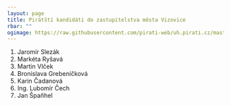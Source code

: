 ```yaml
---
layout: page
title: Pirátští kandidáti do zastupitelstva města Vizovice
rbar: ""
ogimage: https://raw.githubusercontent.com/pirati-web/uh.pirati.cz/master/assets/img/miscellaneous/fbkandidatix.jpg
---
```

1. Jaromír Slezák
2. Markéta Ryšavá
3. Martin Vlček
4. Bronislava Grebeníčková
5. Karin Čadanová
6. Ing. Lubomír Čech
7. Jan Špaňhel
